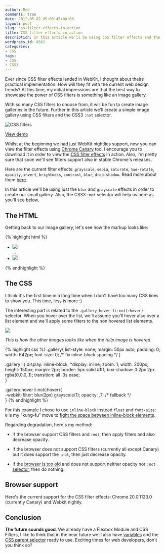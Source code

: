 ```yaml
---
author: Red
comments: true
date: 2012-05-02 05:00:45+00:00
layout: post
slug: css-filter-effects-in-action
title: CSS filter effects in action
description: In this article we’ll be using CSS filter effects and the CSS3 :not selector to create a small image gallery.
wordpress_id: 4562
categories:
- CSS
tags:
- CSS
- CSS3
---
```


Ever since CSS filter effects landed in WebKit, I thought about theirs practical implementation. How will they fit with the current web design trends? At this time, my initial impressions are that the best way to showcase the power of CSS filters is something like an image gallery.

With so many CSS filters to choose from, it will be fun to create image galleries in the future. Further in this article we'll create a simple image gallery using CSS filters and the CSS3 `:not` selector.

![CSS filters](http://www.red-team-design.com/wp-content/uploads/2012/05/css-filter-effects-in-action.png)

<!-- more -->

[View demo](http://www.red-team-design.com/wp-content/uploads/2012/05/css-filter-effects-in-action-demo.html)

Whilst at the beginning we had just WebKit nightlies support, now you can view the filter effects using [Chrome Canary](http://tools.google.com/dlpage/chromesxs) too. I encourage you to download it in order to view the [CSS filter effects](https://dvcs.w3.org/hg/FXTF/raw-file/tip/filters/index.html) in action. Also, I'm pretty sure that soon we'll see filters support also in stable Chrome's releases.

Here are the current filter effects: `grayscale`, `sepia`, `saturate`, `hue-rotate`, `opacity`, `invert`, `brightness`, `contrast`, `blur`, `drop-shadow`. Read more about them [here](https://dvcs.w3.org/hg/FXTF/raw-file/tip/filters/index.html).

In this article we'll be using just the `blur` and `grayscale` effects in order to create our small gallery. Also, the CSS3 `:not` selector will help us here as you'll see below.

## The HTML

Getting back to our image gallery, let's see how the markup looks like:
    
{% highlight html %}
<ul class="gallery">
  <li><img src="1.jpg"></li>
  ...
  <li><img src="6.jpg"></li>      
</ul>
{% endhighlight %} 

## The CSS

I think it's the first time in a long time when I don't have too many CSS lines to show you. This time, less is more :)

The interesting part is related to the `.gallery:hover li:not(:hover)` selector. When you hover over the list, we'll assume you'll hover also over a list element and we'll apply some filters to the non hovered list elements.

![](http://www.red-team-design.com/wp-content/uploads/2012/05/css-filter-effects-in-action-example.jpg)

_This is how the other images looks like when the tulip image is hovered._

{% highlight css %}
.gallery{
  list-style: none;
  margin: 50px auto; padding: 0;
  width: 642px;
  font-size: 0; /* fix inline-block spacing */
}

.gallery li{
    display: inline-block;
    *display: inline;
    zoom: 1;
    width: 200px; height: 150px;
    margin: 2px;
    border: 5px solid #fff;
    box-shadow: 0 2px 2px rgba(0,0,0,.1);
    transition: all .3s ease;        
}

.gallery:hover li:not(:hover){       
    -webkit-filter: blur(2px) grayscale(1);
    opacity: .7; /* fallback */        
}
{% endhighlight %}

For this example I chose to use `inline-block` instead `float` and `font-size: 0` is my "kung-fu" move to [fight the space between inline-block elements](http://css-tricks.com/fighting-the-space-between-inline-block-elements/).

Regarding degradation, here's my method:
  
  * If the browser support CSS filters and `:not`, then apply filters and also decrease opacity.
  
  * If the browser does not support CSS filters (currently all except Canary) but it does support the `:not`, then just decrease opacity.
  
  * If the [browser is too old](http://www.red-team-design.com/how-to-solve-common-ie-bugs) and does not support neither opacity nor `:not` [selector](http://caniuse.com/#search=:not), then do nothing.


## Browser support

Here's the current support for the CSS filter effects: Chrome 20.0.1123.0 (currently Canary) and Webkit nightly.

## Conclusion

**The future sounds good**. We already have a Flexbox Module and CSS Filters, I like to think that in the near future we'll also have [variables](http://www.red-team-design.com/css-variables) and the [CSS parent selector](http://www.red-team-design.com/meet-the-css4-selectors) ready to use. Exciting times for web developers, don't you think so?